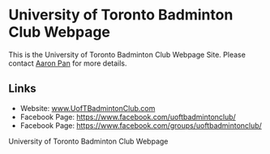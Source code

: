 # University of Toronto Badminton Club Webpage

This is the University of Toronto Badminton Club Webpage Site. Please contact [Aaron Pan](AaronPan.me) for more details.


## Links
- Website: www.UofTBadmintonClub.com
- Facebook Page: https://www.facebook.com/uoftbadmintonclub/
- Facebook Page: https://www.facebook.com/groups/uoftbadmintonclub/



University of Toronto Badminton Club Webpage

